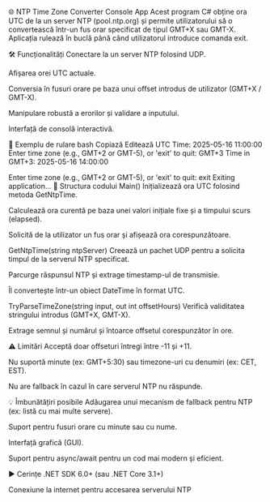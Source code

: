 🌐 NTP Time Zone Converter Console App
Acest program C# obține ora UTC de la un server NTP (pool.ntp.org) și permite utilizatorului să o convertească într-un fus orar specificat de tipul GMT+X sau GMT-X. Aplicația rulează în buclă până când utilizatorul introduce comanda exit.

🛠️ Funcționalități
Conectare la un server NTP folosind UDP.

Afișarea orei UTC actuale.

Conversia în fusuri orare pe baza unui offset introdus de utilizator (GMT+X / GMT-X).

Manipulare robustă a erorilor și validare a inputului.

Interfață de consolă interactivă.

🧾 Exemplu de rulare
bash
Copiază
Editează
UTC Time: 2025-05-16 11:00:00
Enter time zone (e.g., GMT+2 or GMT-5), or 'exit' to quit: GMT+3
Time in GMT+3: 2025-05-16 14:00:00

Enter time zone (e.g., GMT+2 or GMT-5), or 'exit' to quit: exit
Exiting application...
📄 Structura codului
Main()
Inițializează ora UTC folosind metoda GetNtpTime.

Calculează ora curentă pe baza unei valori inițiale fixe și a timpului scurs (elapsed).

Solicită de la utilizator un fus orar și afișează ora corespunzătoare.

GetNtpTime(string ntpServer)
Creează un pachet UDP pentru a solicita timpul de la serverul NTP specificat.

Parcurge răspunsul NTP și extrage timestamp-ul de transmisie.

Îl convertește într-un obiect DateTime în format UTC.

TryParseTimeZone(string input, out int offsetHours)
Verifică validitatea stringului introdus (GMT+X, GMT-X).

Extrage semnul și numărul și întoarce offsetul corespunzător în ore.

⚠️ Limitări
Acceptă doar offseturi întregi între -11 și +11.

Nu suportă minute (ex: GMT+5:30) sau timezone-uri cu denumiri (ex: CET, EST).

Nu are fallback în cazul în care serverul NTP nu răspunde.

💡 Îmbunătățiri posibile
Adăugarea unui mecanism de fallback pentru NTP (ex: listă cu mai multe servere).

Suport pentru fusuri orare cu minute sau cu nume.

Interfață grafică (GUI).

Suport pentru async/await pentru un cod mai modern și eficient.

▶️ Cerințe
.NET SDK 6.0+ (sau .NET Core 3.1+)

Conexiune la internet pentru accesarea serverului NTP

